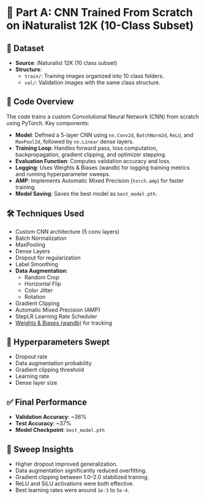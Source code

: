 # 🧠 Part A: CNN Trained From Scratch on iNaturalist 12K (10-Class Subset)

## 📁 Dataset

- **Source**: iNaturalist 12K (10 class subset)
- **Structure**:
  - `train/`: Training images organized into 10 class folders.
  - `val/`: Validation images with the same class structure.

## 🧾 Code Overview

The code trains a custom Convolutional Neural Network (CNN) from scratch using PyTorch. Key components:

- **Model**: Defined a 5-layer CNN using `nn.Conv2d`, `BatchNorm2d`, `ReLU`, and `MaxPool2d`, followed by `nn.Linear` dense layers.
- **Training Loop**: Handles forward pass, loss computation, backpropagation, gradient clipping, and optimizer stepping.
- **Evaluation Function**: Computes validation accuracy and loss.
- **Logging**: Uses Weights & Biases (wandb) for logging training metrics and running hyperparameter sweeps.
- **AMP**: Implements Automatic Mixed Precision (`torch.amp`) for faster training.
- **Model Saving**: Saves the best model as `best_model.pth`.

## 🛠️ Techniques Used

- Custom CNN architecture (5 conv layers)
- Batch Normalization
- MaxPooling
- Dense Layers
- Dropout for regularization
- Label Smoothing
- **Data Augmentation**:
  - Random Crop
  - Horizontal Flip
  - Color Jitter
  - Rotation
- Gradient Clipping
- Automatic Mixed Precision (AMP)
- StepLR Learning Rate Scheduler
- [Weights & Biases (wandb)](https://wandb.ai) for tracking

## 🔧 Hyperparameters Swept

- Dropout rate
- Data augmentation probability
- Gradient clipping threshold
- Learning rate
- Dense layer size

## ✅ Final Performance

- **Validation Accuracy**: ~36%
- **Test Accuracy**: ~37%
- **Model Checkpoint**: `best_model.pth`

## 🧹 Sweep Insights

- Higher dropout improved generalization.
- Data augmentation significantly reduced overfitting.
- Gradient clipping between 1.0–2.0 stabilized training.
- ReLU and SiLU activations were both effective.
- Best learning rates were around `1e-3` to `5e-4`.
